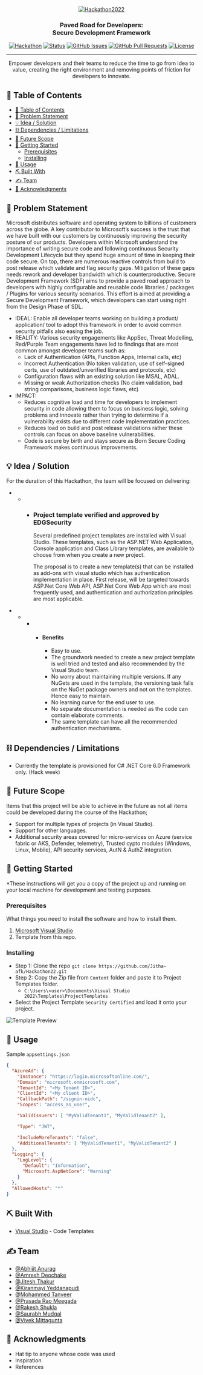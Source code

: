 <p align="center">
  <a href="" rel="noopener">
 <img src="Images/logo-graphicbg.gif" alt="Hackathon2022"></a>
</p>
<h3 align="center">Paved Road for Developers:<br>Secure Development Framework</h3>

<div align="center">

  [![Hackathon](https://img.shields.io/badge/hackathon-PavedRoad-orange.svg)](https://hackbox.microsoft.com/project/3245) 
  [![Status](https://img.shields.io/badge/status-active-success.svg)]() 
  [![GitHub Issues](https://img.shields.io/github/issues/Jitha-afk/Hackathon22.svg)](https://github.com/Jitha-afk/Hackathon22/issues)
  [![GitHub Pull Requests](https://img.shields.io/github/issues-pr/Jitha-afk/Hackathon22.svg)](https://github.com/Jitha-afk/Hackathon22/pulls)
  [![License](https://img.shields.io/badge/license-MIT-blue.svg)](LICENSE.md)

</div>

---

<p align="center"> Empower developers and their teams to reduce the time to go from idea to value, creating the right environment and removing points of friction for developers to innovate.
    <br> 
</p>

## 📝 Table of Contents
- [📝 Table of Contents](#-table-of-contents)
- [🧐 Problem Statement <a name = "problem_statement"></a>](#-problem-statement-)
- [💡 Idea / Solution <a name = "idea"></a>](#-idea--solution-)
- [⛓️ Dependencies / Limitations <a name = "limitations"></a>](#️-dependencies--limitations-)
- [🚀 Future Scope <a name = "future_scope"></a>](#-future-scope-)
- [🏁 Getting Started <a name = "getting_started"></a>](#-getting-started-)
  - [Prerequisites](#prerequisites)
  - [Installing](#installing)
- [🎈 Usage <a name="usage"></a>](#-usage-)
- [⛏️ Built With <a name = "tech_stack"></a>](#️-built-with-)
- [✍️ Team <a name = "authors"></a>](#️-team-)
- [🎉 Acknowledgments <a name = "acknowledgments"></a>](#-acknowledgments-)

## 🧐 Problem Statement <a name = "problem_statement"></a>
Microsoft distributes software and operating system to billions of customers across the globe. A key contributor to Microsoft’s success is the trust that we have built with our customers by continuously improving the security posture of our products. Developers within Microsoft understand the importance of writing secure code and following continuous Security Development Lifecycle but they spend huge amount of time in keeping their code secure. On top, there are numerous reactive controls from build to post release which validate and flag security gaps. Mitigation of these gaps needs rework and developer bandwidth which is counterproductive. Secure Development Framework (SDF) aims to provide a paved road approach to developers with highly configurable and reusable code libraries / packages / Plugins for various security scenarios. This effort is aimed at providing a Secure Development Framework, which developers can start using right from the Design Phase of SDL.

- IDEAL: Enable all developer teams working on building a product/ application/ tool to adopt this framework in order to avoid common security pitfalls also easing the job.
- REALITY: Various security engagements like AppSec, Threat Modelling, Red/Purple Team engagements have led to findings that are most common amongst developer teams such as:
  - Lack of Authentication (APIs, Function Apps, Internal calls, etc)
  - Incorrect Authentication (No token validation, use of self-signed certs, use of outdated/unverified libraries and protocols, etc)
  - Configuration flaws with an existing solution like MSAL, ADAL.
  - Missing or weak Authorization checks (No claim validation, bad string comparisons, business logic flaws, etc)
- IMPACT:
  - Reduces cognitive load and time for developers to implement security in code allowing them to focus on business logic, solving problems and innovate rather than trying to determine if a vulnerability exists due to different code implementation practices.
  - Reduces load on build and post release validations rather these controls can focus on above baseline vulnerabilities. 
  - Code is secure by birth and stays secure as Born Secure Coding Framework makes continuous improvements.

## 💡 Idea / Solution <a name = "idea"></a>
For the duration of this Hackathon, the team will be focused on delivering:

- - - ### Project template verified and approved by EDGSecurity
        Several predefined project templates are installed with Visual Studio. These templates, such as the ASP.NET Web Application, Console application and Class Library templates, are available to choose from when you create a new project.
        
        The proposal is to create a new template(s) that can be installed as add-ons with visual studio which has authentication implementation in place. First release, will be targeted towards ASP.Net Core Web API, ASP.Net Core Web App which are most frequently used, and authentication and authorization principles are most applicable.

- - - - #### Benefits
        - Easy to use.  
        - The groundwork needed to create a new project template is well tried and tested and also recommended by the Visual Studio team.
        - No worry about maintaining multiple versions. If any NuGets are used in the template, the versioning task falls on the NuGet package owners and not on the templates. Hence easy to maintain.
        - No learning curve for the end user to use.
        - No separate documentation is needed as the code can contain elaborate comments.
        - The same template can have all the recommended authentication mechanisms.

## ⛓️ Dependencies / Limitations <a name = "limitations"></a>

- Currently the template is provisioned for C# .NET Core 6.0 Framework only. (Hack week)

## 🚀 Future Scope <a name = "future_scope"></a>

Items that this project will be able to achieve in the future as not all items could be developed during the course of the Hackathon;

- Support for multiple types of projects (in Visual Studio).
- Support for other languages.
- Additional security areas covered for micro-services on Azure (service fabric or AKS, Defender, telemetry), Trusted cypto modules (Windows, Linux, Mobile), API security services, AutN & AuthZ integration.

## 🏁 Getting Started <a name = "getting_started"></a>
*These instructions will get you a copy of the project up and running on your local machine for development 
and testing purposes.

### Prerequisites

What things you need to install the software and how to install them.

1. [Microsoft Visual Studio](https://visualstudio.microsoft.com/downloads/)
2. Template from this repo.

### Installing

- Step 1: Clone the repo `git clone https://github.com/Jitha-afk/Hackathon22.git`
- Step 2: Copy the Zip file from `Content` folder and paste it to Project Templates folder.
  - `C:\Users\<user>\Documents\Visual Studio 2022\Templates\ProjectTemplates`
- Select the Project Template `Security Certified` and load it onto your project.

![Template Preview](Images/template.png)

## 🎈 Usage <a name="usage"></a>

Sample `appsettings.json`

```json
{
  "AzureAd": {
    "Instance": "https://login.microsoftonline.com/",
    "Domain": "microsoft.onmicrosoft.com",
    "TenantId": "<My Tenant ID>",
    "ClientId": "<My client ID>",
    "CallbackPath": "/signin-oidc",
    "Scopes": "access_as_user",

    "ValidIssuers": [ "MyValidTenant1", "MyValidTenant2" ],

    "Type": "JWT",

    "IncludeMoreTenants": "false",
    "AdditionalTenants": [ "MyValidTenant1", "MyValidTenant2" ]
  },
  "Logging": {
    "LogLevel": {
      "Default": "Information",
      "Microsoft.AspNetCore": "Warning"
    }
  },
  "AllowedHosts": "*"
}
```

## ⛏️ Built With <a name = "tech_stack"></a>
- [Visual Studio](https://visualstudio.microsoft.com/) - Code Templates

## ✍️ Team <a name = "authors"></a>
    
- [@Abhijit Anurag](https://github.com/abhijitanurag)
- [@Amresh Deochake](https://github.com/amdeocha)
- [@Jitesh Thakur](https://github.com/Jitha-afk)
- [@Kiranmayi Yeddanapudi](https://github.com/kiranmayiyl)
- [@Mohammed Tanveer](https://github.com/threatpointer)
- [@Prasada Rao Meegada](meegada.prasada@microsoft.com)
- [@Rakesh Shukla](shuklarakesh@microsoft.com)
- [@Saurabh Mudgal](https://github.com/smudgal05)
- [@Vivek Mittagunta](https://github.com/vivekmittagunta)

## 🎉 Acknowledgments <a name = "acknowledgments"></a>
- Hat tip to anyone whose code was used
- Inspiration
- References
